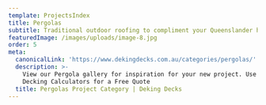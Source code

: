 ```yaml
---
template: ProjectsIndex
title: Pergolas
subtitle: Traditional outdoor roofing to compliment your Queenslander home
featuredImage: /images/uploads/image-8.jpg
order: 5
meta:
  canonicalLink: 'https://www.dekingdecks.com.au/categories/pergolas/'
  description: >-
    View our Pergola gallery for inspiration for your new project. Use our
    Decking Calculators for a Free Quote
  title: Pergolas Project Category | Deking Decks
---
```


